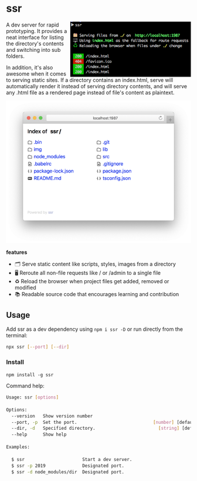 # ssr

<img align="right" height="150" src="./img/ssr.png">

A dev server for rapid prototyping. It provides a neat interface for listing the directory's contents and switching into sub folders.

In addition, it's also awesome when it comes to serving static sites. If a directory contains an index.html, serve will automatically render it instead of serving directory contents, and will serve any .html file as a rendered page instead of file's content as plaintext.

<img src="./img/ssr-safari.png">

**features**

- 🗂 Serve static content like scripts, styles, images from a directory
- 🖥 Reroute all non-file requests like / or /admin to a single file
- ♻️ Reload the browser when project files get added, removed or modified
- 📚 Readable source code that encourages learning and contribution

## Usage

Add ssr as a dev dependency using `npm i ssr -D` or run directly from the terminal:

```bash
npx ssr [--port] [--dir]
```
### Install

```
npm install -g ssr 
```

Command help:

```bash
Usage: ssr [options]

Options:
  --version   Show version number                                      [boolean]
  --port, -p  Set the port.                             [number] [default: 1987]
  --dir, -d   Specified directory.                        [string] [default: ""]
  --help      Show help                                                [boolean]

Examples:

  $ ssr                      Start a dev server.
  $ ssr -p 2019              Designated port.
  $ ssr -d node_modules/dir  Designated port.
```

